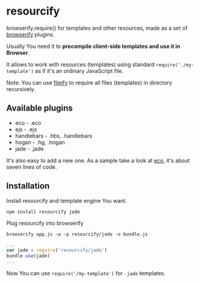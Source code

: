 # resourcify

browserify.require() for templates and other resources, made as a set of
[browserify](https://github.com/substack/node-browserify) plugins.

Usually You need it to **precompile client-side templates and use it in Browser**.

It allows to work with resources (templates) using standard `require('./my-template')` as if
it's an ordinary JavaScript file.

Note: You can use [fileify](https://github.com/substack/node-fileify) to require all
files (templates) in directory recursively.

## Available plugins

- eco - .eco
- ejs - .ejs
- handlebars - .hbs, .handlebars
- hogan - .hg, .hogan
- jade - .jade

It's also easy to add a new one. As a sample take a look
 at [eco](/alexeypetrushin/resourcify/blob/master/eco.js), it's about seven lines of code.

## Installation

Install resourcify and template engine You want.

``` shell
npm install resourcify jade
```

Plug resourcify into browserify

``` shell
browserify app.js -w -p resourcify/jade -o bundle.js
```

``` javascript
...
var jade = require('resourcify/jade')
bundle.use(jade)
...
```

Now You can use `require('/my-template')` for `.jade` templates.